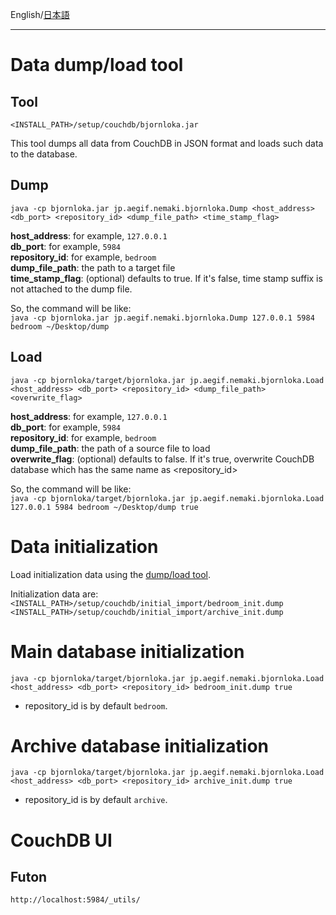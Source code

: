 English/[日本語](https://github.com/aegif/NemakiWare/wiki/%E3%83%A1%E3%83%B3%E3%83%86%E3%83%8A%E3%83%B3%E3%82%B9%28%E3%83%87%E3%83%BC%E3%82%BF%E3%83%99%E3%83%BC%E3%82%B9%29)
***
# Data dump/load tool
## Tool
`<INSTALL_PATH>/setup/couchdb/bjornloka.jar`  

This tool dumps all data from CouchDB in JSON format and loads such data to the database.  

## Dump
`java -cp bjornloka.jar jp.aegif.nemaki.bjornloka.Dump <host_address> <db_port> <repository_id> <dump_file_path> <time_stamp_flag>`

**host_address**: for example, `127.0.0.1`  
**db_port**: for example, `5984`  
**repository_id**: for example, `bedroom`  
**dump_file_path**: the path to a target file  
**time_stamp_flag**: (optional) defaults to true. If it's false, time stamp suffix is not attached to the dump file.  

So, the command will be like:  
`java -cp bjornloka.jar jp.aegif.nemaki.bjornloka.Dump 127.0.0.1 5984 bedroom ~/Desktop/dump`

## Load
`java -cp bjornloka/target/bjornloka.jar jp.aegif.nemaki.bjornloka.Load <host_address> <db_port> <repository_id> <dump_file_path> <overwrite_flag>`  

**host_address**: for example, `127.0.0.1`  
**db_port**: for example, `5984`  
**repository_id**: for example, `bedroom`  
**dump_file_path**: the path of a source file to load  
**overwrite_flag**: (optional) defaults to false. If it's true, overwrite CouchDB database which has the same name as \<repository_id\>  

So, the command will be like:  
`java -cp bjornloka/target/bjornloka.jar jp.aegif.nemaki.bjornloka.Load 127.0.0.1 5984 bedroom ~/Desktop/dump true`

# Data initialization
Load initialization data using the [dump/load tool](https://github.com/aegif/NemakiWare/wiki/Maintenance(Database)#data-dumpload-tool).  

Initialization data are:  
`<INSTALL_PATH>/setup/couchdb/initial_import/bedroom_init.dump`  
`<INSTALL_PATH>/setup/couchdb/initial_import/archive_init.dump`  
# Main database initialization
`java -cp bjornloka/target/bjornloka.jar jp.aegif.nemaki.bjornloka.Load <host_address> <db_port> <repository_id> bedroom_init.dump true`
- repository_id is by default `bedroom`.
# Archive database initialization
`java -cp bjornloka/target/bjornloka.jar jp.aegif.nemaki.bjornloka.Load <host_address> <db_port> <repository_id> archive_init.dump true`
- repository_id is by default `archive`.

# CouchDB UI
## Futon
`http://localhost:5984/_utils/` 